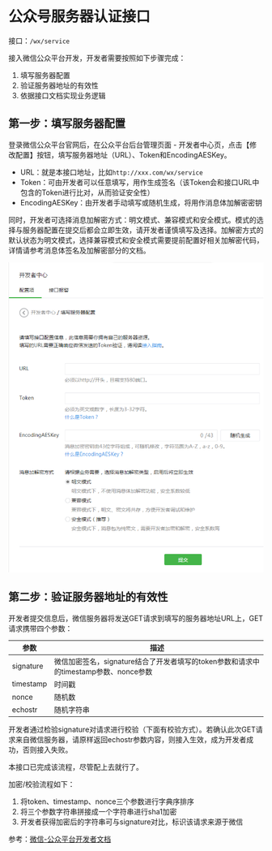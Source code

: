 # 公众号服务器认证接口 #

接口：`/wx/service`

接入微信公众平台开发，开发者需要按照如下步骤完成：

1. 填写服务器配置
2. 验证服务器地址的有效性
3. 依据接口文档实现业务逻辑

## 第一步：填写服务器配置 ##

登录微信公众平台官网后，在公众平台后台管理页面 - 开发者中心页，点击【修改配置】按钮，填写服务器地址（URL）、Token和EncodingAESKey。


- URL：就是本接口地址，比如`http://xxx.com/wx/service`
- Token：可由开发者可以任意填写，用作生成签名（该Token会和接口URL中包含的Token进行比对，从而验证安全性）
- EncodingAESKey：由开发者手动填写或随机生成，将用作消息体加解密密钥

同时，开发者可选择消息加解密方式：明文模式、兼容模式和安全模式。模式的选择与服务器配置在提交后都会立即生效，请开发者谨慎填写及选择。加解密方式的默认状态为明文模式，选择兼容模式和安全模式需要提前配置好相关加解密代码，详情请参考消息体签名及加解密部分的文档。 

![](https://github.com/diamont1001/wechat-jssdk-server/blob/master/docs/%E6%8E%A5%E5%8F%A3%E5%88%97%E8%A1%A8/%E5%BE%AE%E4%BF%A1-%E5%BC%80%E5%8F%91%E8%80%85%E4%B8%AD%E5%BF%83.png?raw=true)

## 第二步：验证服务器地址的有效性 ##

开发者提交信息后，微信服务器将发送GET请求到填写的服务器地址URL上，GET请求携带四个参数：

|  参数  |  描述  |
|--------|--------|
| signature | 微信加密签名，signature结合了开发者填写的token参数和请求中的timestamp参数、nonce参数 |
| timestamp | 时间戳 |
| nonce | 随机数 |
| echostr | 随机字符串 |

开发者通过检验signature对请求进行校验（下面有校验方式）。若确认此次GET请求来自微信服务器，请原样返回echostr参数内容，则接入生效，成为开发者成功，否则接入失败。

本接口已完成该流程，尽管配上去就行了。

加密/校验流程如下：

1. 将token、timestamp、nonce三个参数进行字典序排序
2. 将三个参数字符串拼接成一个字符串进行sha1加密
3. 开发者获得加密后的字符串可与signature对比，标识该请求来源于微信

参考：[微信-公众平台开发者文档](http://mp.weixin.qq.com/wiki/17/2d4265491f12608cd170a95559800f2d.html)
